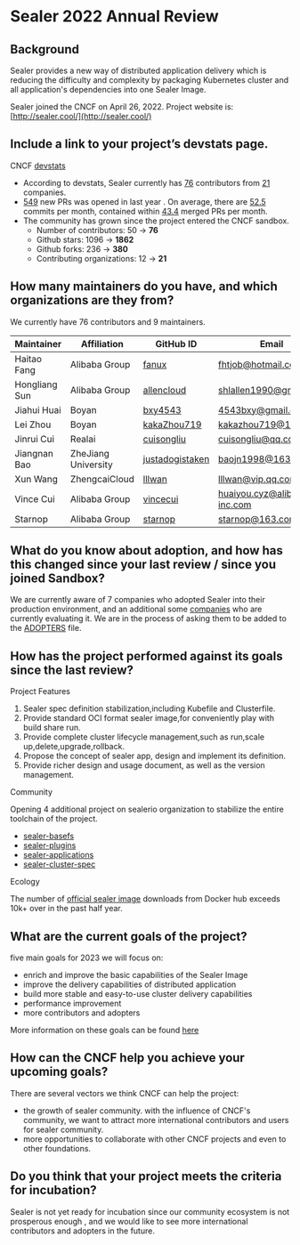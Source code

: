# Sealer 2022 Annual Review

## Background

Sealer provides a new way of distributed application delivery which is reducing the difficulty and complexity by
packaging Kubernetes cluster and all application's dependencies into one Sealer Image.

Sealer joined the CNCF on April 26, 2022. Project website is: [http://sealer.cool/](http://sealer.cool/)

## Include a link to your project’s devstats page.

CNCF [devstats](https://sealer.devstats.cncf.io/d/8/dashboards?orgId=1&refresh=15m)

- According to devstats, Sealer currently has [76](https://sealer.devstats.cncf.io/d/22/prs-authors-table?orgId=1)
  contributors from [21](https://sealer.devstats.cncf.io/d/5/companies-table?orgId=1) companies.
- [549](https://sealer.devstats.cncf.io/d/15/new-prs-in-repository-groups?orgId=1&var-period=w&var-repogroup_name=All)
  new PRs was opened in last year . On average, there
  are [52.5](https://sealer.devstats.cncf.io/d/74/contributions-chart?orgId=1&var-period=m&var-metric=commits&var-repogroup_name=All&var-country_name=All&var-company_name=All&var-company=all&from=now-2y&to=now)
  commits per month, contained
  within [43.4](https://sealer.devstats.cncf.io/d/74/contributions-chart?orgId=1&var-period=m&var-metric=mergedprs&var-repogroup_name=All&var-country_name=All&var-company_name=All&var-company=all&from=now-2y&to=now)
  merged PRs per month.
- The community has grown since the project entered the CNCF sandbox.
    - Number of contributors: 50 -> **76**
    - Github stars: 1096 -> **1862**
    - Github forks: 236 -> **380**
    - Contributing organizations: 12 -> **21**

## How many maintainers do you have, and which organizations are they from?

We currently have 76 contributors and 9 maintainers.

| Maintainer | Affiliation | GitHub ID | Email |
| --- | --- | --- | --- |
| Haitao Fang | Alibaba Group | [fanux](https://github.com/fanux) | [fhtjob@hotmail.com](mailto:fhtjob@hotmail.com) |
| Hongliang Sun | Alibaba Group | [allencloud](https://github.com/allencloud) | [shlallen1990@gmail.com](mailto:shlallen1990@gmail.com) |
| Jiahui Huai | Boyan | [bxy4543](https://github.com/bxy4543) | [4543bxy@gmail.com](mailto:4543bxy@gmail.com) |
| Lei Zhou | Boyan | [kakaZhou719](https://github.com/kakaZhou719) | [kakazhou719@163.com](mailto:kakazhou719@163.com) |
| Jinrui Cui | Realai | [cuisongliu](https://github.com/cuisongliu) | [cuisongliu@qq.com](mailto:cuisongliu@qq.com) |
| Jiangnan Bao | ZheJiang University | [justadogistaken](https://github.com/justadogistaken) | [baojn1998@163.com](mailto:baojn1998@163.com) |
| Xun Wang | ZhengcaiCloud | [lllwan](https://github.com/lllwan) | [lllwan@vip.qq.com](mailto:lllwan@vip.qq.com) |
| Vince Cui | Alibaba Group | [vincecui](https://github.com/vincecui) | [huaiyou.cyz@alibaba-inc.com](mailto:huaiyou.cyz@alibaba-inc.com) |
| Starnop | Alibaba Group | [starnop](https://github.com/starnop) | [starnop@163.com](mailto:starnop@163.com) |

## What do you know about adoption, and how has this changed since your last review / since you joined Sandbox?

We are currently aware of 7 companies who adopted Sealer into their production environment, and an additional
some [companies](https://github.com/sealerio/sealer/issues/119) who are currently evaluating it. We are in the process
of asking them to be added to the [ADOPTERS](https://github.com/sealerio/sealer/blob/main/Adopters.md) file.

## How has the project performed against its goals since the last review?

Project Features

1. Sealer spec definition stabilization,including Kubefile and Clusterfile.
2. Provide standard OCI format sealer image,for conveniently play with build share run.
3. Provide complete cluster lifecycle management,such as run,scale up,delete,upgrade,rollback.
4. Propose the concept of sealer app, design and implement its definition.
5. Provide richer design and usage document, as well as the version management.

Community

Opening 4 additional project on sealerio organization to stabilize the entire toolchain of the project.

- [sealer-basefs](https://github.com/sealerio/basefs)
- [sealer-plugins](https://github.com/sealerio/plugins)
- [sealer-applications](https://github.com/sealerio/applications)
- [sealer-cluster-spec](https://github.com/sealerio/cluster-spec)

Ecology

The number of [official sealer image](https://hub.docker.com/r/sealerio/kubernetes) downloads from Docker hub exceeds
10k+ over in the past half year.

## What are the current goals of the project?

five main goals for 2023 we will focus on:

- enrich and improve the basic capabilities of the Sealer Image
- improve the delivery capabilities of distributed application
- build more stable and easy-to-use cluster delivery capabilities
- performance improvement
- more contributors and adopters

More information on these goals can be found [here](https://github.com/sealerio/sealer/blob/main/ROADMAP.md)

## How can the CNCF help you achieve your upcoming goals?

There are several vectors we think CNCF can help the project:

- the growth of sealer community. with the influence of CNCF's community, we want to attract more international
  contributors and users for sealer community.
- more opportunities to collaborate with other CNCF projects and even to other foundations.

## Do you think that your project meets the criteria for incubation?

Sealer is not yet ready for incubation since our community ecosystem is not prosperous enough , and we would like to
see more international contributors and adopters in the future.
